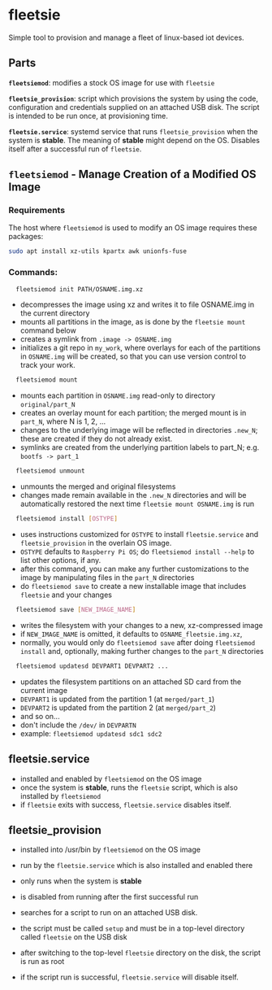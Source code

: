 # fleetsie

Simple tool to provision and manage a fleet of linux-based iot devices.

## Parts

**`fleetsiemod`**: modifies a stock OS image for use with `fleetsie`

**`fleetsie_provision`**: script which provisions the system by using the code, configuration and credentials
supplied on an attached USB disk.  The script is intended to be run once, at provisioning time.

**`fleetsie.service`**: systemd service that runs `fleetsie_provision` when the system is **stable**.
The meaning of **stable** might depend on the OS.  Disables itself after a successful run of
`fleetsie`.

## `fleetsiemod` - Manage Creation of a Modified OS Image

### Requirements
The host where `fleetsiemod` is used to modify an OS image requires these packages:

```sh
sudo apt install xz-utils kpartx awk unionfs-fuse
```

### Commands:

```sh
  fleetsiemod init PATH/OSNAME.img.xz
```

- decompresses the image using xz and writes it to file OSNAME.img in the current directory
- mounts all partitions in the image, as is done by the `fleetsie mount` command below
- creates a symlink from `.image -> OSNAME.img`
- initializes a git repo in `my_work`, where overlays for each of the partitions in `OSNAME.img`
will be created, so that you can use version control to track your work.

```sh
  fleetsiemod mount
```

- mounts each partition in `OSNAME.img` read-only to directory `original/part_N`
- creates an overlay mount for each partition; the merged mount is in `part_N`, where N is 1, 2, ...
- changes to the underlying image will be reflected in directories `.new_N`; these are created
if they do not already exist.
- symlinks are created from the underlying partition labels to part_N; e.g. `bootfs -> part_1`

```sh
  fleetsiemod unmount
```

- unmounts the merged and original filesystems
- changes made remain available in the `.new_N` directories and will be
automatically restored the next time `fleetsie mount OSNAME.img` is run

```sh
  fleetsiemod install [OSTYPE]
```

- uses instructions customized for `OSTYPE` to install
  `fleetsie.service` and `fleetsie_provision` in the overlain OS
  image.
- `OSTYPE` defaults to `Raspberry Pi OS`; do `fleetsiemod install --help` to list other options, if any.
- after this command, you can make any further customizations to the image by manipulating files
in the `part_N` directories
- do `fleetsiemod save` to create a new installable image that includes `fleetsie` and your changes

```sh
  fleetsiemod save [NEW_IMAGE_NAME]
```

- writes the filesystem with your changes to a new, xz-compressed image
- if `NEW_IMAGE_NAME` is omitted, it defaults to `OSNAME_fleetsie.img.xz`,
- normally, you would only do `fleetsiemod save` after doing `fleetsiemod install`
and, optionally, making further changes to the `part_N` directories

```sh
  fleetsiemod updatesd DEVPART1 DEVPART2 ...
```

- updates the filesystem partitions on an attached SD card from the current image
- `DEVPART1` is updated from the partition 1 (at `merged/part_1`)
- `DEVPART2` is updated from the partition 2 (at `merged/part_2`)
- and so on...
- don't include the `/dev/` in `DEVPARTN`
- example:  `fleetsiemod updatesd sdc1 sdc2`

## fleetsie.service

- installed and enabled by `fleetsiemod` on the OS image
- once the system is **stable**, runs the `fleetsie` script, which is also installed by `fleetsiemod`
- if `fleetsie` exits with success, `fleetsie.service` disables itself.

## fleetsie_provision

- installed into /usr/bin by `fleetsiemod` on the OS image
- run by the `fleetsie.service` which is also installed and enabled there
- only runs when the system is **stable**
- is disabled from running after the first successful run

- searches for a script to run on an attached USB disk.
- the script must be called `setup` and must be in a top-level directory called `fleetsie` on the USB disk
- after switching to the top-level `fleetsie` directory on the disk, the script is run as root
- if the script run is successful, `fleetsie.service` will disable itself.
